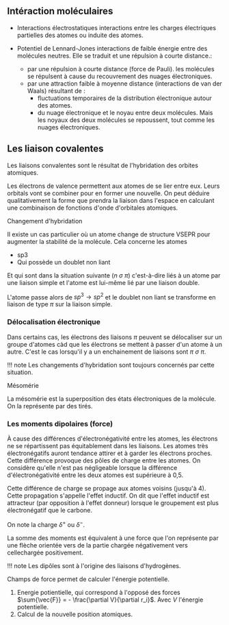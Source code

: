 
## Intéraction moléculaires

* Interactions électrostatiques interactions entre les charges électriques partielles des atomes ou induite des atomes.
* Potentiel de Lennard-Jones interactions de faible énergie entre des molécules neutres. Elle se traduit  et une répulsion à courte distance.: 

    * par une répulsion à courte distance (force de Pauli). les molécules se répulsent à cause du recouvrement des nuages électroniques.
    * par une attraction faible à moyenne distance (interactions de van der Waals) résultant de :
        * fluctuations temporaires de la distribution électronique autour des atomes.
        * du nuage électronique et le noyau entre deux molécules. Mais les noyaux des deux molécules se repoussent, tout comme les nuages électroniques.


## Les liaison covalentes

Les liaisons convalentes sont le résultat de l'hybridation des orbites atomiques.

Les électrons de valence permettent aux atomes de se lier entre eux. Leurs orbitals vont se combiner pour en former une nouvelle. On peut déduire qualitativement la forme que prendra la liaison dans l'espace en calculant une combinaison de fonctions d'onde d'orbitales atomiques.

Changement d'hybridation

Il existe un cas particulier où un atome change de structure VSEPR pour augmenter la stabilité de la molécule. Cela concerne les atomes

* sp3
* Qui possède un doublet non liant

Et qui sont dans la situation suivante ($n\ \sigma\ \pi$) c'est-à-dire liés à un atome par une liaison simple et l'atome est lui-même lié par une liaison double.

L'atome passe alors de ${sp}^{3} \rightarrow {sp}^{2}$ et le doublet non liant se transforme en liaison de type $\pi$ sur la liaison simple.

### Délocalisation électronique

Dans certains cas, les électrons des liaisons $\pi$ peuvent se délocaliser sur un groupe d'atomes càd que les électrons se mettent à passer d'un atome à un autre. C'est le cas lorsqu'il y a un enchainement de liaisons sont $\pi\ \sigma\ \pi$.

!!! note
    Les changements d'hybridation sont toujours concernés par cette situation.

Mésomérie

La mésomérie est la superposition des états électroniques de la molécule. On la représente par des tirés.

### Les moments dipolaires (force)

À cause des différences d'électronégativité entre les atomes, les électrons ne se répartissent pas équitablement dans les liaisons. Les atomes très électronégatifs auront tendance attirer et à garder les électrons proches. Cette différence provoque des pôles de charge entre les atomes. On considère qu'elle n'est pas négligeable lorsque la différence d'électronégativité entre les deux atomes est supérieure à 0,5.

Cette différence de charge se propage aux atomes voisins (jusqu'à 4).
Cette propagation s'appelle l'effet inductif. On dit que l'effet inductif est attracteur (par opposition à l'effet donneur) lorsque le groupement est plus électronégatif que le carbone.

On note la charge $\delta^+$ ou $\delta^-$.

La somme des moments est équivalent à une force que l'on représente par une flèche orientée vers de la partie chargée négativement vers cellechargée positivement.

!!! note
    Les dipôles sont à l'origine des liaisons d'hydrogènes.

Champs de force permet de calculer l'énergie potentielle.


1. Energie potientielle, qui correspond à l'opposé des forces $\sum{\vec{F}} = - \frac{\partial V}{\partial r_i}$.
Avec $V$ l'énergie potentielle.
2. Calcul de la nouvelle position atomiques.
